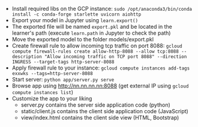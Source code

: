 * Install required libs on the GCP instance: `sudo /opt/anaconda3/bin/conda install -c conda-forge starlette uvicorn aiohttp`
* Export your model in Jupyter using `learn.export()`
* The exported file will be named `export.pkl` and be located in the learner's path (execute `learn.path` in Jupyter to check the path)
* Move the exported model to the folder models/export.pkl
* Create firewall rule to allow incoming tcp traffic on port 8088: `gcloud compute firewall-rules create allow-http-8088 --allow tcp:8088 --description "Allow incoming traffic on TCP port 8088" --direction INGRESS --target-tags http-server-8088`
* Apply firewall rule to your instance: `gcloud compute instances add-tags exxwks --tags=http-server-8088`
* Start server: `python app/server.py serve`
* Browse app using http://nn.nn.nn.nn:8088 (get external IP using `gcloud compute instances list`)
* Customize the app to your liking
  * server.py contains the server side application code (python)
  * static/client.js contains the client side application code (JavaScript)
  * view/index.html contains the client side view (HTML, Bootstrap)